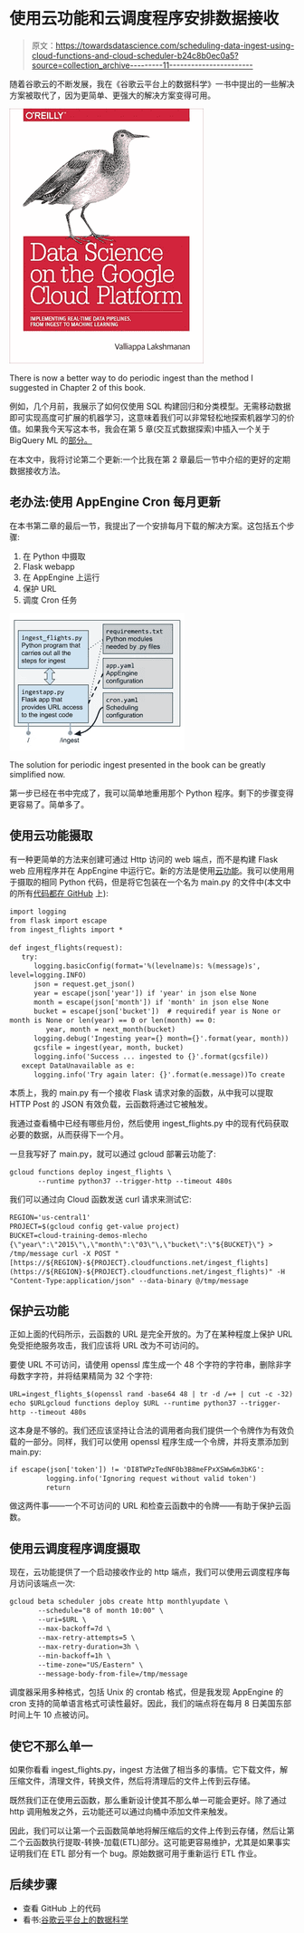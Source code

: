# 使用云功能和云调度程序安排数据接收

> 原文：<https://towardsdatascience.com/scheduling-data-ingest-using-cloud-functions-and-cloud-scheduler-b24c8b0ec0a5?source=collection_archive---------11----------------------->

随着谷歌云的不断发展，我在《谷歌云平台上的数据科学》一书中提出的一些解决方案被取代了，因为更简单、更强大的解决方案变得可用。

![](img/7196249f131fed278f785474cbdd5371.png)

There is now a better way to do periodic ingest than the method I suggested in Chapter 2 of this book.

例如，几个月前，我展示了如何仅使用 SQL 构建回归和分类模型。无需移动数据即可实现高度可扩展的机器学习，这意味着我们可以非常轻松地探索机器学习的价值。如果我今天写这本书，我会在第 5 章(交互式数据探索)中插入一个关于 BigQuery ML 的[部分。](/how-to-train-and-predict-regression-and-classification-ml-models-using-only-sql-using-bigquery-ml-f219b180b947)

在本文中，我将讨论第二个更新:一个比我在第 2 章最后一节中介绍的更好的定期数据接收方法。

## 老办法:使用 AppEngine Cron 每月更新

在本书第二章的最后一节，我提出了一个安排每月下载的解决方案。这包括五个步骤:

1.  在 Python 中摄取
2.  Flask webapp
3.  在 AppEngine 上运行
4.  保护 URL
5.  调度 Cron 任务

![](img/99401d252cf8355e8ceb384089678142.png)

The solution for periodic ingest presented in the book can be greatly simplified now.

第一步已经在书中完成了，我可以简单地重用那个 Python 程序。剩下的步骤变得更容易了。简单多了。

## 使用云功能摄取

有一种更简单的方法来创建可通过 Http 访问的 web 端点，而不是构建 Flask web 应用程序并在 AppEngine 中运行它。新的方法是使用[云功能](https://cloud.google.com/functions/?utm_source=google&utm_medium=cpc&utm_campaign=na-US-all-en-dr-skws-all-all-trial-e-dr-1003905&utm_content=text-ad-none-any-DEV_c-CRE_311551739239-ADGP_Hybrid%20%7C%20AW%20SEM%20%7C%20SKWS%20%7C%20US%20%7C%20en%20%7C%20EXA%20~%20Compute%20~%20Cloud%20Functions%20~%20cloud%20functions-KWID_43700037004320779-kwd-66359843554&utm_term=KW_cloud%20functions-ST_cloud%20functions&gclid=CNmWx8nB4d4CFR2IxQIdjAoFdw)。我可以使用用于摄取的相同 Python 代码，但是将它包装在一个名为 main.py 的文件中(本文中的所有[代码都在 GitHub](https://github.com/GoogleCloudPlatform/data-science-on-gcp/tree/master/updates/scheduler) 上):

```
import logging
from flask import escape
from ingest_flights import *

def ingest_flights(request):
   try:
      logging.basicConfig(format='%(levelname)s: %(message)s', level=logging.INFO)
      json = request.get_json()
      year = escape(json['year']) if 'year' in json else None
      month = escape(json['month']) if 'month' in json else None
      bucket = escape(json['bucket'])  # requiredif year is None or month is None or len(year) == 0 or len(month) == 0:
         year, month = next_month(bucket)
      logging.debug('Ingesting year={} month={}'.format(year, month))
      gcsfile = ingest(year, month, bucket)
      logging.info('Success ... ingested to {}'.format(gcsfile))
   except DataUnavailable as e:
      logging.info('Try again later: {}'.format(e.message))To create
```

本质上，我的 main.py 有一个接收 Flask 请求对象的函数，从中我可以提取 HTTP Post 的 JSON 有效负载，云函数将通过它被触发。

我通过查看桶中已经有哪些月份，然后使用 ingest_flights.py 中的现有代码获取必要的数据，从而获得下一个月。

一旦我写好了 main.py，就可以通过 gcloud 部署云功能了:

```
gcloud functions deploy ingest_flights \
       --runtime python37 --trigger-http --timeout 480s
```

我们可以通过向 Cloud 函数发送 curl 请求来测试它:

```
REGION='us-central1'
PROJECT=$(gcloud config get-value project)
BUCKET=cloud-training-demos-mlecho {\"year\":\"2015\"\,\"month\":\"03\"\,\"bucket\":\"${BUCKET}\"} > /tmp/message curl -X POST "[https://${REGION}-${PROJECT}.cloudfunctions.net/ingest_flights](https://${REGION}-${PROJECT}.cloudfunctions.net/ingest_flights)" -H "Content-Type:application/json" --data-binary @/tmp/message
```

## 保护云功能

正如上面的代码所示，云函数的 URL 是完全开放的。为了在某种程度上保护 URL 免受拒绝服务攻击，我们应该将 URL 改为不可访问的。

要使 URL 不可访问，请使用 openssl 库生成一个 48 个字符的字符串，删除非字母数字字符，并将结果精简为 32 个字符:

```
URL=ingest_flights_$(openssl rand -base64 48 | tr -d /=+ | cut -c -32)
echo $URLgcloud functions deploy $URL --runtime python37 --trigger-http --timeout 480s
```

这本身是不够的。我们还应该坚持让合法的调用者向我们提供一个令牌作为有效负载的一部分。同样，我们可以使用 openssl 程序生成一个令牌，并将支票添加到 main.py:

```
if escape(json['token']) != 'DI8TWPzTedNF0b3B8meFPxXSWw6m3bKG':
         logging.info('Ignoring request without valid token')
         return
```

做这两件事——一个不可访问的 URL 和检查云函数中的令牌——有助于保护云函数。

## 使用云调度程序调度摄取

现在，云功能提供了一个启动接收作业的 http 端点，我们可以使用云调度程序每月访问该端点一次:

```
gcloud beta scheduler jobs create http monthlyupdate \
       --schedule="8 of month 10:00" \
       --uri=$URL \
       --max-backoff=7d \
       --max-retry-attempts=5 \
       --max-retry-duration=3h \
       --min-backoff=1h \
       --time-zone="US/Eastern" \
       --message-body-from-file=/tmp/message
```

调度器采用多种格式，包括 Unix 的 crontab 格式，但是我发现 AppEngine 的 cron 支持的简单语言格式可读性最好。因此，我们的端点将在每月 8 日美国东部时间上午 10 点被访问。

## 使它不那么单一

如果你看看 ingest_flights.py，ingest 方法做了相当多的事情。它下载文件，解压缩文件，清理文件，转换文件，然后将清理后的文件上传到云存储。

既然我们正在使用云函数，那么重新设计使其不那么单一可能会更好。除了通过 http 调用触发之外，云功能还可以通过向桶中添加文件来触发。

因此，我们可以让第一个云函数简单地将解压缩后的文件上传到云存储，然后让第二个云函数执行提取-转换-加载(ETL)部分。这可能更容易维护，尤其是如果事实证明我们在 ETL 部分有一个 bug。原始数据可用于重新运行 ETL 作业。

## 后续步骤

*   查看 GitHub 上的代码
*   看书:[谷歌云平台上的数据科学](http://shop.oreilly.com/product/0636920057628.do)
